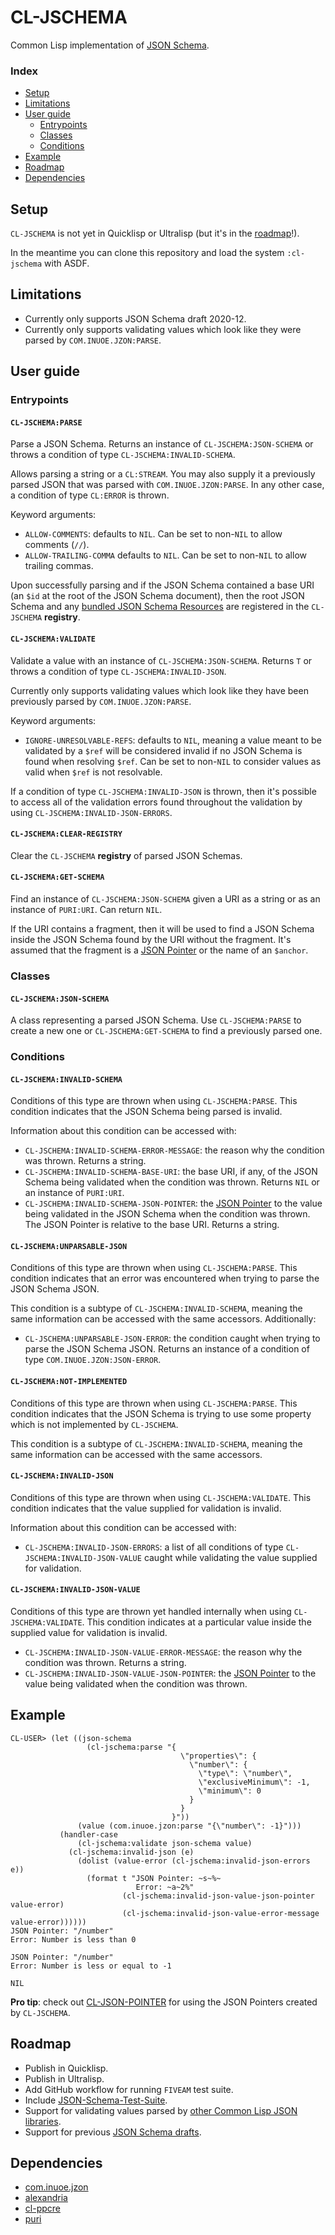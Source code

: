 # CL-JSCHEMA

Common Lisp implementation of [JSON Schema](https://json-schema.org/).

### Index

* [Setup](#setup)
* [Limitations](#limitations)
* [User guide](#user-guide)
  * [Entrypoints](#entrypoints)
  * [Classes](#classes)
  * [Conditions](#conditions)
* [Example](#example)
* [Roadmap](#setup)
* [Dependencies](#dependencies)

## Setup

`CL-JSCHEMA` is not yet in Quicklisp or Ultralisp (but it's in the
[roadmap](#roadmap)!).

In the meantime you can clone this repository and load the system `:cl-jschema`
with ASDF.

## Limitations

* Currently only supports JSON Schema draft 2020-12.
* Currently only supports validating values which look like they were parsed by
  `COM.INUOE.JZON:PARSE`.

## User guide

### Entrypoints

#### `CL-JSCHEMA:PARSE`

Parse a JSON Schema. Returns an instance of `CL-JSCHEMA:JSON-SCHEMA` or throws a
condition of type `CL-JSCHEMA:INVALID-SCHEMA`.

Allows parsing a string or a `CL:STREAM`. You may also supply it a previously
parsed JSON that was parsed with `COM.INUOE.JZON:PARSE`. In any other case, a
condition of type `CL:ERROR` is thrown.

Keyword arguments:

* `ALLOW-COMMENTS`: defaults to `NIL`. Can be set to non-`NIL` to allow comments
  (`//`).
* `ALLOW-TRAILING-COMMA` defaults to `NIL`. Can be set to non-`NIL` to allow
  trailing commas.

Upon successfully parsing and if the JSON Schema contained a base URI (an `$id`
at the root of the JSON Schema document), then the root JSON Schema and any
[bundled JSON Schema
Resources](https://json-schema.org/understanding-json-schema/structuring.html#bundling)
are registered in the `CL-JSCHEMA` **registry**.

#### `CL-JSCHEMA:VALIDATE`

Validate a value with an instance of `CL-JSCHEMA:JSON-SCHEMA`. Returns `T` or
throws a condition of type `CL-JSCHEMA:INVALID-JSON`.

Currently only supports validating values which look like they have been
previously parsed by `COM.INUOE.JZON:PARSE`.

Keyword arguments:

* `IGNORE-UNRESOLVABLE-REFS`: defaults to `NIL`, meaning a value meant to be
  validated by a `$ref` will be considered invalid if no JSON Schema is found
  when resolving `$ref`. Can be set to non-`NIL` to consider values as valid
  when `$ref` is not resolvable.

If a condition of type `CL-JSCHEMA:INVALID-JSON` is thrown, then it's possible
to access all of the validation errors found throughout the validation by using
`CL-JSCHEMA:INVALID-JSON-ERRORS`.

#### `CL-JSCHEMA:CLEAR-REGISTRY`

Clear the `CL-JSCHEMA` **registry** of parsed JSON Schemas.

#### `CL-JSCHEMA:GET-SCHEMA`

Find an instance of `CL-JSCHEMA:JSON-SCHEMA` given a URI as a string or as an
instance of `PURI:URI`. Can return `NIL`.

If the URI contains a fragment, then it will be used to find a JSON Schema
inside the JSON Schema found by the URI without the fragment. It's assumed that
the fragment is a [JSON Pointer](https://www.rfc-editor.org/rfc/rfc6901) or the
name of an `$anchor`.

### Classes

#### `CL-JSCHEMA:JSON-SCHEMA`

A class representing a parsed JSON Schema. Use `CL-JSCHEMA:PARSE` to create a
new one or `CL-JSCHEMA:GET-SCHEMA` to find a previously parsed one.

### Conditions

#### `CL-JSCHEMA:INVALID-SCHEMA`

Conditions of this type are thrown when using `CL-JSCHEMA:PARSE`. This condition
indicates that the JSON Schema being parsed is invalid.

Information about this condition can be accessed with:

* `CL-JSCHEMA:INVALID-SCHEMA-ERROR-MESSAGE`: the reason why the condition was
  thrown. Returns a string.
* `CL-JSCHEMA:INVALID-SCHEMA-BASE-URI`: the base URI, if any, of the JSON Schema
  being validated when the condition was thrown. Returns `NIL` or an instance of
  `PURI:URI`.
* `CL-JSCHEMA:INVALID-SCHEMA-JSON-POINTER`: the [JSON
  Pointer](https://www.rfc-editor.org/rfc/rfc6901) to the value being validated
  in the JSON Schema when the condition was thrown. The JSON Pointer is relative
  to the base URI. Returns a string.

#### `CL-JSCHEMA:UNPARSABLE-JSON`

Conditions of this type are thrown when using `CL-JSCHEMA:PARSE`. This condition
indicates that an error was encountered when trying to parse the JSON Schema
JSON.

This condition is a subtype of `CL-JSCHEMA:INVALID-SCHEMA`, meaning the same
information can be accessed with the same accessors. Additionally:

*  `CL-JSCHEMA:UNPARSABLE-JSON-ERROR`: the condition caught when trying to parse
   the JSON Schema JSON. Returns an instance of a condition of type
   `COM.INUOE.JZON:JSON-ERROR`.

#### `CL-JSCHEMA:NOT-IMPLEMENTED`

Conditions of this type are thrown when using `CL-JSCHEMA:PARSE`. This condition
indicates that the JSON Schema is trying to use some property which is not
implemented by `CL-JSCHEMA`.

This condition is a subtype of `CL-JSCHEMA:INVALID-SCHEMA`, meaning the same
information can be accessed with the same accessors.

#### `CL-JSCHEMA:INVALID-JSON`

Conditions of this type are thrown when using `CL-JSCHEMA:VALIDATE`. This
condition indicates that the value supplied for validation is invalid.

Information about this condition can be accessed with:

* `CL-JSCHEMA:INVALID-JSON-ERRORS`: a list of all conditions of type
  `CL-JSCHEMA:INVALID-JSON-VALUE` caught while validating the value supplied for
  validation.

#### `CL-JSCHEMA:INVALID-JSON-VALUE`

Conditions of this type are thrown yet handled internally when using
`CL-JSCHEMA:VALIDATE`. This condition indicates at a particular value inside the
supplied value for validation is invalid.

* `CL-JSCHEMA:INVALID-JSON-VALUE-ERROR-MESSAGE`: the reason why the condition
  was thrown. Returns a string.
* `CL-JSCHEMA:INVALID-JSON-VALUE-JSON-POINTER`: the [JSON
  Pointer](https://www.rfc-editor.org/rfc/rfc6901) to the value being validated
  when the condition was thrown.

## Example

``` common-lisp
CL-USER> (let ((json-schema
                 (cl-jschema:parse "{
                                      \"properties\": {
                                        \"number\": {
                                          \"type\": \"number\",
                                          \"exclusiveMinimum\": -1,
                                          \"minimum\": 0
                                        }
                                      }
                                    }"))
               (value (com.inuoe.jzon:parse "{\"number\": -1}")))
           (handler-case
               (cl-jschema:validate json-schema value)
             (cl-jschema:invalid-json (e)
               (dolist (value-error (cl-jschema:invalid-json-errors e))
                 (format t "JSON Pointer: ~s~%~
                            Error: ~a~2%"
                         (cl-jschema:invalid-json-value-json-pointer value-error)
                         (cl-jschema:invalid-json-value-error-message value-error))))))
JSON Pointer: "/number"
Error: Number is less than 0

JSON Pointer: "/number"
Error: Number is less or equal to -1

NIL
```

**Pro tip**: check out
[CL-JSON-POINTER](https://github.com/y2q-actionman/cl-json-pointer) for using
the JSON Pointers created by `CL-JSCHEMA`.

## Roadmap

* Publish in Quicklisp.
* Publish in Ultralisp.
* Add GitHub workflow for running `FIVEAM` test suite.
* Include [JSON-Schema-Test-Suite](https://github.com/json-schema-org/JSON-Schema-Test-Suite).
* Support for validating values parsed by [other Common Lisp JSON
  libraries](https://sabracrolleton.github.io/json-review.html#libraries).
* Support for previous [JSON Schema
  drafts](https://json-schema.org/specification-links.html#published-drafts).

## Dependencies

* [com.inuoe.jzon](https://github.com/Zulu-Inuoe/jzon)
* [alexandria](https://gitlab.common-lisp.net/alexandria/alexandria)
* [cl-ppcre](https://github.com/edicl/cl-ppcre/)
* [puri](https://gitlab.common-lisp.net/clpm/puri)

